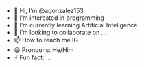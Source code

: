 - 👋 Hi, I’m @agonzalez153
- 👀 I’m interested in programming
- 🌱 I’m currently learning Artificial Inteligence
- 💞️ I’m looking to collaborate on ...
- 📫 How to reach me IG
- 😄 Pronouns: He/Him
- ⚡ Fun fact: ...

<!---
agonzalez153/agonzalez153 is a ✨ special ✨ repository because its `README.md` (this file) appears on your GitHub profile.
You can click the Preview link to take a look at your changes.
--->
